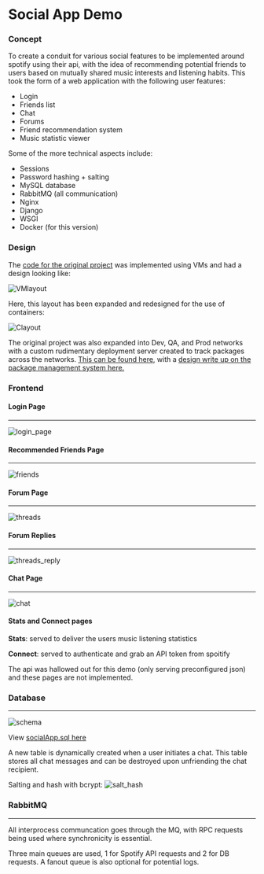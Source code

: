 # Social App Demo 

### Concept
To create a conduit for various social features to be implemented around spotify using their api, with the idea of recommending potential friends to users based on mutually shared music interests and listening habits. This took the form of a web application with the following user features:

* Login
* Friends list
* Chat
* Forums
* Friend recommendation system
* Music statistic viewer


Some of the more technical aspects include:

* Sessions
* Password hashing + salting
* MySQL database
* RabbitMQ (all communication) 
* Nginx
* Django
* WSGI
* Docker (for this version)

### Design

The [code for the original project](https://github.com/jaredmyers/rabbitMQ_proj) was implemented using VMs and had a design looking like:

![VMlayout](images/vm_layout.png)

Here, this layout has been expanded and redesigned for the use of containers:

![Clayout](images/container_layout.png)

The original project was also expanded into Dev, QA, and Prod networks with a custom rudimentary deployment server created to track packages across the networks. [This can be found here](https://github.com/jaredmyers/lasthalf_bak), with a [design write up on the package management system here.](https://drive.google.com/file/d/1991pcHl1mj3k-vEqHJIoMChZXfco0spY/view?usp=sharing)

### Frontend

#### Login Page
----
![login_page](images/login_page.png)
#### Recommended Friends Page
----
![friends](images/recommended_friends_page.png)
#### Forum Page
----
![threads](images/threads_page.png)
#### Forum Replies
----
![threads_reply](images/thread_reply_page.png)
#### Chat Page
----
![chat](images/chat_page.png)

#### Stats and Connect pages

**Stats**: served to deliver the users music listening statistics

**Connect**: served to authenticate and grab an API token from spoitify

The api was hallowed out for this demo (only serving preconfigured json) and these pages are not implemented.

### Database
----
![schema](images/database_schema.png)

View [socialApp.sql here](https://github.com/jaredmyers/social_app/blob/master/db/socialApp.sql)

A new table is dynamically created when a user initiates a chat. This table stores all chat messages and can be destroyed upon unfriending the chat recipient.

Salting and hash with bcrypt:
![salt_hash](images/pw_salthash.png)

### RabbitMQ
----

All interprocess communcation goes through the MQ, with RPC requests being used where synchronicity is essential.

Three main queues are used, 1 for Spotify API requests and 2 for DB requests. A fanout queue is also optional for potential logs.

